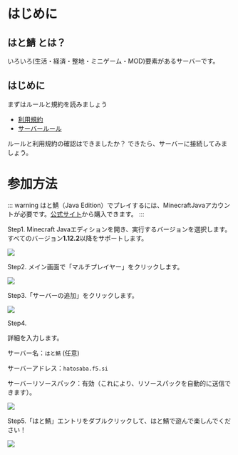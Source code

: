 # はじめに

## はと鯖 とは？

いろいろ(生活・経済・整地・ミニゲーム・MOD)要素があるサーバーです。

## はじめに

まずはルールと規約を読みましょう

- [利用規約](/rule/application-config.html)
- [サーバールール](/rule/server-rule.html)

ルールと利用規約の確認はできましたか？
できたら、サーバーに接続してみましょう。

# 参加方法

::: warning
はと鯖（Java Edition）でプレイするには、MinecraftJavaアカウントが必要です。[公式サイト](https://www.minecraft.net/ja-jp)から購入できます。
:::

Step1. Minecraft Javaエディションを開き、実行するバージョンを選択します。すべてのバージョン**1.12.2**以降をサポートします。

![](https://cdn.discordapp.com/attachments/414688654338818048/864626472500985926/unknown.png)

Step2. メイン画面で「マルチプレイヤー」をクリックします。

![](https://cdn.discordapp.com/attachments/414688654338818048/864627552332939324/unknown.png)

Step3.「サーバーの追加」をクリックします。

![](https://cdn.discordapp.com/attachments/414688654338818048/864627683803791380/unknown.png)

Step4.

詳細を入力します。

サーバー名：`はと鯖` (任意)

サーバーアドレス：`hatosaba.f5.si`

サーバーリソースパック：有効（これにより、リソースパックを自動的に送信できます）。

![](https://cdn.discordapp.com/attachments/414688654338818048/864627774702223360/unknown.png)

Step5.「はと鯖」エントリをダブルクリックして、はと鯖で遊んで楽しんでください！

![](https://cdn.discordapp.com/attachments/414688654338818048/864627879194918932/unknown.png) 